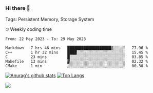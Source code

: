 ### Hi there 👋

Tags: Persistent Memory, Storage System

<!--

[![Anurag's github stats](https://github-readme-stats.vercel.app/api?username=wwyf)](https://github.com/anuraghazra/github-readme-stats)

[![Anurag's github stats](https://github-readme-stats.vercel.app/api?username=wwyf&count_private=true)](https://github.com/anuraghazra/github-readme-stats)


[![Top Langs](https://github-readme-stats.vercel.app/api/top-langs/?username=wwyf&count_private=true&&hide=jupyter%20notebook,html)](https://github.com/anuraghazra/github-readme-stats)



-->


⏱ Weekly coding time

<!--START_SECTION:waka-->

```text
From: 22 May 2023 - To: 29 May 2023

Markdown   7 hrs 46 mins   ███████████████████▒░░░░░   77.96 %
C++        1 hr 32 mins    ████░░░░░░░░░░░░░░░░░░░░░   15.45 %
C          23 mins         █░░░░░░░░░░░░░░░░░░░░░░░░   03.85 %
Makefile   13 mins         ▓░░░░░░░░░░░░░░░░░░░░░░░░   02.32 %
CMake      1 min           ░░░░░░░░░░░░░░░░░░░░░░░░░   00.30 %
```

<!--END_SECTION:waka-->



[![Anurag's github stats](https://github-readme-stats.vercel.app/api?username=wwyf&count_private=true&show_icons=true&hide_border=true)](https://github.com/anuraghazra/github-readme-stats) [![Top Langs](https://github-readme-stats.vercel.app/api/top-langs/?username=wwyf&count_private=true&hide=jupyter%20notebook,html,OpenEdge%20ABL&langs_count=10&layout=compact&hide_border=true)](https://github.com/anuraghazra/github-readme-stats)

<!--

[![willianrod's wakatime stats](https://github-readme-stats.vercel.app/api/wakatime?username=wwyf)](https://github.com/anuraghazra/github-readme-stats)


-->

![](https://hit.yhype.me/github/profile?user_id=23121291)

